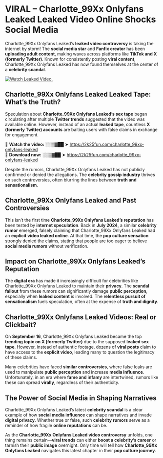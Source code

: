 # VIRAL – Charlotte_99Xx Onlyfans Leaked Leaked Video Online Shocks Social Media 

Charlotte_99Xx Onlyfans Leaked’s **leaked video controversy** is taking the internet by storm! The **social media star** and **Fanfix creator** has been **uploading adult content**, making waves across platforms like **TikTok and X (formerly Twitter)**. Known for consistently posting **viral content**, Charlotte_99Xx Onlyfans Leaked has now found themselves at the center of a **celebrity scandal**.  

[![Watch Leaked Video.](https://miro.medium.com/v2/resize:fit:828/format:webp/1*cilzJN44JGOrTw9NJCrNHA.gif "Watch Leaked Video")](https://2k25fun.com/charlotte_99xx-onlyfans-leaked)

## **Charlotte_99Xx Onlyfans Leaked Leaked Tape: What’s the Truth?**  
Speculation about **Charlotte_99Xx Onlyfans Leaked’s sex tape** began circulating after multiple **Twitter trends** suggested that the video was available online. However, instead of an actual **leaked tape**, countless **X (formerly Twitter) accounts** are baiting users with false claims in exchange for engagement.  

🔹 **Watch the video:** ░░▒▓██ ➤ https://2k25fun.com/charlotte_99xx-onlyfans-leaked  
🔹 **Download now:** ░░▒▓██ ➤ https://2k25fun.com/charlotte_99xx-onlyfans-leaked  

Despite the rumors, Charlotte_99Xx Onlyfans Leaked has not publicly confirmed or denied the allegations. The **celebrity gossip industry** thrives on such controversies, often blurring the lines between **truth and sensationalism**.  

## **Charlotte_99Xx Onlyfans Leaked and Past Controversies**  
This isn’t the first time **Charlotte_99Xx Onlyfans Leaked’s reputation** has been tested by **internet speculation**. Back in **July 2024**, a similar **celebrity rumor** emerged, falsely claiming that Charlotte_99Xx Onlyfans Leaked had an **explicit video leaked online**. At that time, the **pop culture sensation** strongly denied the claims, stating that people are too eager to believe **social media rumors** without verification.  

## **Impact on Charlotte_99Xx Onlyfans Leaked’s Reputation**  
The **digital era** has made it increasingly difficult for celebrities like Charlotte_99Xx Onlyfans Leaked to maintain their **privacy**. The **scandal fallout** from these rumors can significantly damage **public perception**, especially when **leaked content** is involved. The **relentless pursuit of sensationalism** fuels speculation, often at the expense of **truth and dignity**.  

## **Charlotte_99Xx Onlyfans Leaked Videos: Real or Clickbait?**  
On **September 16**, Charlotte_99Xx Onlyfans Leaked became the top **trending topic on X (formerly Twitter)** due to the supposed **leaked sex tape**. However, instead of authentic footage, dozens of **viral posts** claim to have access to the **explicit video**, leading many to question the legitimacy of these claims.  

Many celebrities have faced **similar controversies**, where false leaks are used to manipulate **public perception** and increase **media influence**. Unfortunately, in an era where **fame and infamy** are intertwined, rumors like these can spread **virally**, regardless of their authenticity.  

## **The Power of Social Media in Shaping Narratives**  
Charlotte_99Xx Onlyfans Leaked’s latest **celebrity scandal** is a clear example of how **social media influence** can shape narratives and invade **digital privacy**. Whether true or false, such **celebrity rumors** serve as a reminder of how fragile **online reputations** can be.  

As the **Charlotte_99Xx Onlyfans Leaked video controversy** unfolds, one thing remains certain—**viral trends** can either **boost a celebrity’s career** or tarnish their **public image** overnight. Only time will tell how **Charlotte_99Xx Onlyfans Leaked** navigates this latest chapter in their **pop culture journey**. 